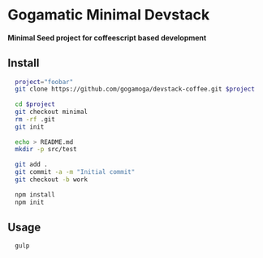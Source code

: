 Gogamatic Minimal Devstack
==========================

#### Minimal Seed project for coffeescript based development

Install
-------

```bash    
  project="foobar"
  git clone https://github.com/gogamoga/devstack-coffee.git $project
  
  cd $project
  git checkout minimal    
  rm -rf .git
  git init
  
  echo > README.md    
  mkdir -p src/test    
  
  git add .
  git commit -a -m "Initial commit"    
  git checkout -b work
  
  npm install    
  npm init
```

Usage
-----

```bash
  gulp
```

